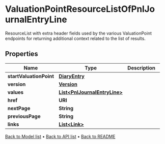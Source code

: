 

# ValuationPointResourceListOfPnlJournalEntryLine

ResourceList with extra header fields used by the various ValuationPoint endpoints for returning additional context related to the list of results.

## Properties

| Name | Type | Description | Notes |
|------------ | ------------- | ------------- | -------------|
|**startValuationPoint** | [**DiaryEntry**](DiaryEntry.md) |  |  [optional] |
|**version** | [**Version**](Version.md) |  |  |
|**values** | [**List&lt;PnlJournalEntryLine&gt;**](PnlJournalEntryLine.md) |  |  |
|**href** | **URI** |  |  [optional] |
|**nextPage** | **String** |  |  [optional] |
|**previousPage** | **String** |  |  [optional] |
|**links** | [**List&lt;Link&gt;**](Link.md) |  |  [optional] |



[Back to Model list](../README.md#documentation-for-models) &#8226; [Back to API list](../README.md#documentation-for-api-endpoints) &#8226; [Back to README](../README.md)


